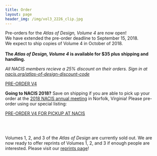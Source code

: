 ```yaml
---
title: Order
layout: page
header_img: /img/vol3_2226_clip.jpg
---
```


Pre-orders for the _Atlas of Design, Volume 4_ are now open! 
<br>We have extended the pre-order deadline to September 15, 2018. 
<br>
We expect to ship copies of Volume 4 in October of 2018. 
<br><br>
<b>The _Atlas of Design, Volume 4_ is available for $35 plus shipping and handling. </b>
<br>

*All NACIS members recieve a 25% discount on their orders. Sign in at <a href="http://nacis.org/atlas-of-design-discount-code" target="_blank"> nacis.org/atlas-of-design-discount-code</a>*



<a href="https://atlasofdesign.bigcartel.com/product/pre-order-atlas-of-design-v4" target="_blank" class="button button-red">PRE-ORDER V4 <i class="fa fa-shopping-cart"></i>
</a>
<br/>

**Going to NACIS 2018?** Save on shipping if you are able to pick up your order at the <a href="http://nacis.org/annual-meeting/current-meeting/" target="_blank">2018 NACIS annual meeting</a> in Norfolk, Virginia! Please pre-order using our special listing: 

<a href="https://atlasofdesign.bigcartel.com/product/pre-order-atlas-of-design-v4-nacis-2018" target="_blank" class="button button-red">
PRE-ORDER V4 FOR PICKUP AT NACIS <i class="fa fa-shopping-cart"></i>
</a>

<br><br>

Volumes 1, 2, and 3 of the _Atlas of Design_ are currently sold out. We are now ready to offer reprints of Volumes 1, 2, and 3 if enough people are interested. Please visit our [reprints page](/reprints)! 
